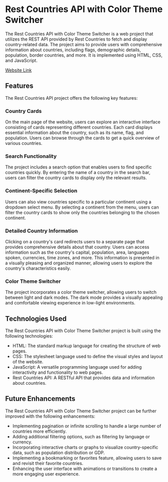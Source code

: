 # Rest Countries API with Color Theme Switcher

The Rest Countries API with Color Theme Switcher is a web project that utilizes the REST API provided by Rest Countries to fetch and display country-related data. The project aims to provide users with comprehensive information about countries, including flags, demographic details, population, border countries, and more. It is implemented using HTML, CSS, and JavaScript.

[Website Link](projectcountry.netlify.app)

## Features

The Rest Countries API project offers the following key features:

### Country Cards

On the main page of the website, users can explore an interactive interface consisting of cards representing different countries. Each card displays essential information about the country, such as its name, flag, and population. Users can browse through the cards to get a quick overview of various countries.

### Search Functionality

The project includes a search option that enables users to find specific countries quickly. By entering the name of a country in the search bar, users can filter the country cards to display only the relevant results.

### Continent-Specific Selection

Users can also view countries specific to a particular continent using a dropdown select menu. By selecting a continent from the menu, users can filter the country cards to show only the countries belonging to the chosen continent.

### Detailed Country Information

Clicking on a country's card redirects users to a separate page that provides comprehensive details about that country. Users can access information such as the country's capital, population, area, languages spoken, currencies, time zones, and more. This information is presented in a visually pleasing and organized manner, allowing users to explore the country's characteristics easily.

### Color Theme Switcher

The project incorporates a color theme switcher, allowing users to switch between light and dark modes. The dark mode provides a visually appealing and comfortable viewing experience in low-light environments.

## Technologies Used

The Rest Countries API with Color Theme Switcher project is built using the following technologies:

- HTML: The standard markup language for creating the structure of web pages.
- CSS: The stylesheet language used to define the visual styles and layout of the website.
- JavaScript: A versatile programming language used for adding interactivity and functionality to web pages.
- Rest Countries API: A RESTful API that provides data and information about countries.


## Future Enhancements

The Rest Countries API with Color Theme Switcher project can be further improved with the following enhancements:

- Implementing pagination or infinite scrolling to handle a large number of countries more efficiently.
- Adding additional filtering options, such as filtering by language or currency.
- Incorporating interactive charts or graphs to visualize country-specific data, such as population distribution or GDP.
- Implementing a bookmarking or favorites feature, allowing users to save and revisit their favorite countries.
- Enhancing the user interface with animations or transitions to create a more engaging user experience.


